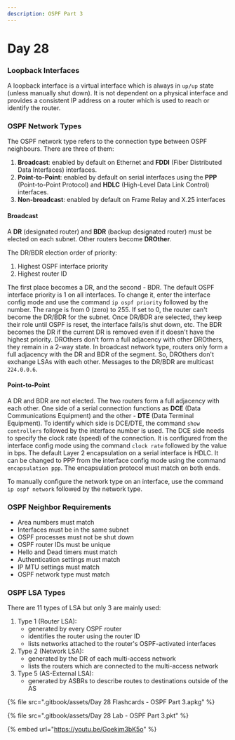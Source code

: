 ```yaml
---
description: OSPF Part 3
---
```


# Day 28

### Loopback Interfaces

A loopback interface is a virtual interface which is always in `up/up` state (unless manually shut down). It is not dependent on a physical interface and provides a consistent IP address on a router which is used to reach or identify the router.&#x20;

### OSPF Network Types

The OSPF network type refers to the connection type between OSPF neighbours. There are three of them:

1. **Broadcast**: enabled by default on Ethernet and **FDDI** (Fiber Distributed Data Interfaces) interfaces.
2. **Point-to-Point**: enabled by default on serial interfaces using the **PPP** (Point-to-Point Protocol) and **HDLC** (High-Level Data Link Control) interfaces.
3. **Non-broadcast**: enabled by default on Frame Relay and X.25 interfaces&#x20;

#### Broadcast

A **DR** (designated router) and **BDR** (backup designated router) must be elected on each subnet. Other routers become **DROther**.&#x20;

The DR/BDR election order of priority:

1. Highest OSPF interface priority
2. Highest router ID

The first place becomes a DR, and the second - BDR. The default OSPF interface priority is 1 on all interfaces. To change it, enter the interface config mode and use the command `ip ospf priority` followed by the number. The range is from 0 (zero) to 255. If set to 0, the router can't become the DR/BDR for the subnet. Once DR/BDR are selected, they keep their role until OSPF is reset, the interface fails/is shut down, etc. The BDR becomes the DR if the current DR is removed even if it doesn't have the highest priority. DROthers don't form a full adjacency with other DROthers, they remain in a 2-way state. In broadcast network type, routers only form a full adjacency with the DR and BDR of the segment. So, DROthers don't exchange LSAs with each other. Messages to the DR/BDR are multicast `224.0.0.6`.

#### Point-to-Point

A DR and BDR are not elected. The two routers form a full adjacency with each other. One side of a serial connection functions as **DCE** (Data Communications Equipment) and the other - **DTE** (Data Terminal Equipment). To identify which side is DCE/DTE, the command `show controllers` followed by the interface number is used. The DCE side needs to specify the clock rate (speed) of the connection. It is configured from the interface config mode using the command `clock rate` followed by the value in bps. The default Layer 2 encapsulation on a serial interface is HDLC. It can be changed to PPP from the interface config mode using the command `encapsulation ppp`. The encapsulation protocol must match on both ends.

To manually configure the network type on an interface, use the command `ip ospf network` followed by the network type.

### OSPF Neighbor Requirements

* Area numbers must match
* Interfaces must be in the same subnet
* OSPF processes must not be shut down
* OSPF router IDs must be unique
* Hello and Dead timers must match
* Authentication settings must match
* IP MTU settings must match
* OSPF network type must match

### OSPF LSA Types

There are 11 types of LSA but only 3 are mainly used:

1. Type 1 (Router LSA):&#x20;
   * generated by every OSPF router
   * identifies the router using the router ID
   * lists networks attached to the router's OSPF-activated interfaces
2. Type 2 (Network LSA):
   * generated by the DR of each multi-access network
   * lists the routers which are connected to the multi-access network
3. Type 5 (AS-External LSA):
   * generated by ASBRs to describe routes to destinations outside of the AS

{% file src=".gitbook/assets/Day 28 Flashcards - OSPF Part 3.apkg" %}

{% file src=".gitbook/assets/Day 28 Lab - OSPF Part 3.pkt" %}

{% embed url="https://youtu.be/Goekjm3bK5o" %}
